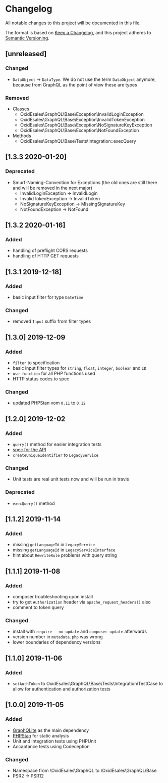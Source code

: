 # Changelog
All notable changes to this project will be documented in this file.

The format is based on [Keep a Changelog](https://keepachangelog.com/en/1.0.0/),
and this project adheres to [Semantic Versioning](https://semver.org/spec/v2.0.0.html).

## [unreleased]

### Changed
- `DataObject` -> `DataType`. We do not use the term `DataObject` anymore, because from GraphQL as the point of view these are types

### Removed
- Classes
    - OxidEsales\GraphQL\Base\Exception\InvalidLoginException
    - OxidEsales\GraphQL\Base\Exception\InvalidTokenException
    - OxidEsales\GraphQL\Base\Exception\NoSignatureKeyException
    - OxidEsales\GraphQL\Base\Exception\NotFoundException
- Methods
    - OxidEsales\GraphQL\Base\Tests\Integration::execQuery

## [1.3.3 2020-01-20]

### Deprecated
- Smurf-Naming-Convention for Exceptions (the old ones are still there and will be removed in the next major)
    - InvalidLoginException -> InvalidLogin
    - InvalidTokenException -> InvalidToken
    - NoSignatureKeyException -> MissingSignatureKey
    - NotFoundException -> NotFound

## [1.3.2 2020-01-16]

### Added
- handling of preflight CORS requests
- handling of HTTP GET requests

## [1.3.1 2019-12-18]

### Added
- basic input filter for type `DateTime`

### Changed
- removed `Input` suffix from filter types

## [1.3.0] 2019-12-09

### Added
- `filter` to specification
- basic input filter types for `string`, `float`, `integer`, `boolean` and `ID`
- `use function` for all PHP functions used
- HTTP status codes to spec

### Changed
- updated PHPStan vom `0.11` to `0.12`

## [1.2.0] 2019-12-02

### Added
- `query()` method for easier integration tests
- [spec for the API](docs/SPECIFICATION.md)
- `createUniqueIdentifier` to `LegacyService`

### Changed
- Unit tests are real unit tests now and will be run in travis

### Deprecated
- `execQuery()` method

## [1.1.2] 2019-11-14

### Added
- missing `getLanguageId` in `LegacyService`
- missing `getLanguageId` in `LegacyServiceInterface`
- hint about `RewriteRule` problems with query string

## [1.1.1] 2019-11-08

### Added
- composer troubleshooting upon install
- try to get `Authorization` header via `apache_request_headers()` also
- comment to token query

### Changed
- install with `require --no-update` and `composer update` afterwards
- version number in `metadata.php` was wrong
- lower boundaries of dependency versions

## [1.1.0] 2019-11-06

### Added
- `setAuthToken` to OxidEsales\GraphQL\Base\Tests\Integration\TestCase to allow for
  authentication and authorization tests

## [1.0.0] 2019-11-05

### Added
- [GraphQLite](https://github.com/thecodingmachine/graphqlite) as the main dependency
- [PHPStan](https://github.com/phpstan/phpstan) for static analysis
- Unit and integration tests using PHPUnit
- Accaptance tests using Codeception

### Changed
- Namespace from \OxidEsales\GraphQL to \OxidEsales\GraphQL\Base
- PSR2 -> PSR12

